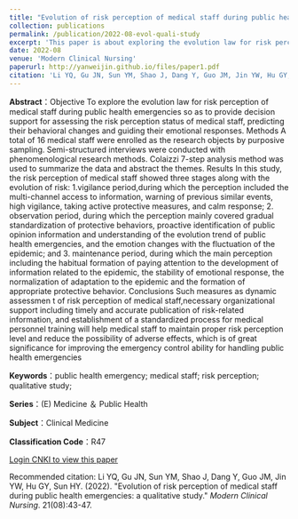 ```yaml
---
title: "Evolution of risk perception of medical staff during public health emergencies: a qualitative study"
collection: publications
permalink: /publication/2022-08-evol-quali-study
excerpt: 'This paper is about exploring the evolution law for risk perception of medical staff during public health emergencies so as to provide decision support for assessing the risk perception status of medical staff, predicting their behavioral changes and guiding their emotional responses. '
date: 2022-08
venue: 'Modern Clinical Nursing'
paperurl: http://yanweijin.github.io/files/paper1.pdf
citation: 'Li YQ, Gu JN, Sun YM, Shao J, Dang Y, Guo JM, Jin YW, Hu GY, Sun HY. (2022). "Evolution of risk perception of medical staff during public health emergencies: a qualitative study." <i>Modern Clinical Nursing</i>. 21(08):43-47.'
---
```

**Abstract**：Objective To explore the evolution law for risk perception of medical staff during public health emergencies so as to provide decision support for assessing the risk perception status of medical staff, predicting their behavioral changes and guiding their emotional responses. Methods A total of 16 medical staff were enrolled as the research objects by purposive sampling. Semi-structured interviews were conducted with phenomenological research methods. Colaizzi 7-step analysis method was used to summarize the data and abstract the themes. Results In this study, the risk perception of medical staff showed three stages along with the evolution of risk: 1.vigilance period,during which the perception included the multi-channel access to information, warning of previous similar events, high vigilance, taking active protective measures, and calm response; 2. observation period, during which the perception mainly covered gradual standardization of protective behaviors, proactive identification of public opinion information and understanding of the evolution trend of public health emergencies, and the emotion changes with the fluctuation of the epidemic; and 3. maintenance period, during which the main perception including the habitual formation of paying attention to the development of information related to the epidemic, the stability of emotional response, the normalization of adaptation to the epidemic and the formation of appropriate protective behavior. Conclusions Such measures as dynamic assessmen t of risk perception of medical staff,necessary organizational support including timely and accurate publication of risk-related information, and establishment of a standardized process for medical personnel training will help medical staff to maintain proper risk perception level and reduce the possibility of adverse effects, which is of great significance for improving the emergency control ability for handling public health emergencies

**Keywords**：public health emergency; medical staff; risk perception; qualitative study;

**Series**：(E) Medicine ＆ Public Health

**Subject**：Clinical Medicine

**Classification Code**：R47

[Login CNKI to view this paper](https://www.cnki.net/KCMS/detail/detail.aspx?dbcode=CJFD&dbname=CJFDLAST2023&filename=XDLH202208007&uniplatform=OVERSEA&v=IJrrsKhv5PGLsUgcBB75X7kR7I_Y7bot7gpBgwYcDink0n67emH5abZ4uXNqxF0o)

Recommended citation: Li YQ, Gu JN, Sun YM, Shao J, Dang Y, Guo JM, Jin YW, Hu GY, Sun HY. (2022). "Evolution of risk perception of medical staff during public health emergencies: a qualitative study." <i>Modern Clinical Nursing</i>. 21(08):43-47.

